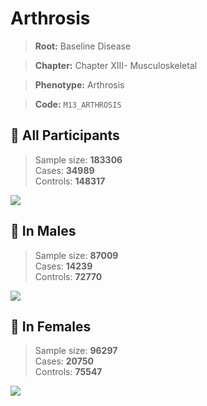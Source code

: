 # Arthrosis

> **Root:** Baseline Disease  

> **Chapter:** Chapter XIII- Musculoskeletal  

> **Phenotype:** Arthrosis  

> **Code:** `M13_ARTHROSIS`

## 🧪 All Participants  
> Sample size: **183306**  
> Cases: **34989**  
> Controls: **148317**
<img src="/Disease/Figures/ALL/Incidence/M13_ARTHROSIS.png"/>
<CsvTable src="/Disease/Data/ALL/Incidence/COX_M13_ARTHROSIS.csv" label="🔍 View full results" />

## 👨 In Males  
> Sample size: **87009**  
> Cases: **14239**  
> Controls: **72770**
<img src="/Disease/Figures/Male/Incidence/M13_ARTHROSIS.png"/>
<CsvTable src="/Disease/Data/Male/Incidence/COX_M13_ARTHROSIS.csv" label="🔍 View full results" />

## 👩 In Females  
> Sample size: **96297**  
> Cases: **20750**  
> Controls: **75547**
<img src="/Disease/Figures/Female/Incidence/M13_ARTHROSIS.png"/>
<CsvTable src="/Disease/Data/Female/Incidence/COX_M13_ARTHROSIS.csv" label="🔍 View full results" />
